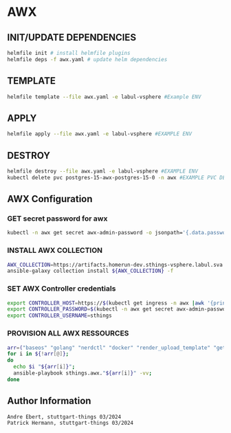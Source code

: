 # AWX

## INIT/UPDATE DEPENDENCIES

```bash
helmfile init # install helmfile plugins
helmfile deps -f awx.yaml # update helm dependencies
```

## TEMPLATE
```bash
helmfile template --file awx.yaml -e labul-vsphere #Example ENV
```

## APPLY
```bash
helmfile apply --file awx.yaml -e labul-vsphere #EXAMPLE ENV
```

## DESTROY
```bash
helmfile destroy --file awx.yaml -e labul-vsphere #EXAMPLE ENV
kubectl delete pvc postgres-15-awx-postgres-15-0 -n awx #EXAMPLE PVC DELETION
```

## AWX Configuration

### GET secret password for awx
```bash
kubectl -n awx get secret awx-admin-password -o jsonpath='{.data.password}' | base64 -d
```

### INSTALL AWX COLLECTION
```bash
AWX_COLLECTION=https://artifacts.homerun-dev.sthings-vsphere.labul.sva.de/ansible-collections/sthings-awx-24.338.16.tar.gz
ansible-galaxy collection install ${AWX_COLLECTION} -f
```

### SET AWX Controller credentials
```bash
export CONTROLLER_HOST=https://$(kubectl get ingress -n awx |awk '{print $3 }' | grep -v HOSTS)
export CONTROLLER_PASSWORD=$(kubectl -n awx get secret awx-admin-password -o jsonpath='{.data.password}' | base64 -d)
export CONTROLLER_USERNAME=sthings
```

### PROVISION ALL AWX RESSOURCES
```bash
arr=("baseos" "golang" "nerdctl" "docker" "render_upload_template" "get_execute_terraform" "workflow")
for i in ${!arr[@]};
do
  echo $i "${arr[i]}";
  ansible-playbook sthings.awx."${arr[i]}" -vv;
done
```

Author Information
------------------

```bash
Andre Ebert, stuttgart-things 03/2024
Patrick Hermann, stuttgart-things 03/2024
```